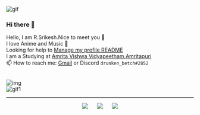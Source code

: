 ![gif](https://user-images.githubusercontent.com/41234408/101987297-4473fb00-3cb9-11eb-9675-289ada4eef7e.gif) <br />
### Hi there 👋
Hello, I am R.Srikesh.Nice to meet you 👋 <br />
I love Anime and Music :star_struck: <br />
Looking for help to [Manage my profile README](https://guides.github.com/features/mastering-markdown/) <br />
I am a Studying at [Amrita Vishwa Vidyapeetham,Amritapuri](https://www.amrita.edu/campus/amritapuri) <br />
📫 How to reach me: [Gmail](mailto:srikeshravikumar@gmail.com) or Discord ```drunken_betch#2852```<br />
<br />

![img](https://raw.githubusercontent.com/JayantGoel001/JayantGoel001/master/PNG/footer.png) <br />
![gif1](https://user-images.githubusercontent.com/41234408/101987287-302ffe00-3cb9-11eb-8510-3d08f56bea27.gif)
<hr />
<div align="center">
<a target="_blank" href="https://srikeshravikumar.medium.com/"><img src="https://img.shields.io/badge/-Medium-12100E?style=for-the-badge&logo=Medium&logoColor=white"></img></a> &nbsp;&nbsp;&nbsp;&nbsp;
<a target="_blank" href="https://twitter.com/r_srikesh"><img src="https://img.shields.io/badge/-Twitter-1DA1F2?style=for-the-badge&logo=Twitter&logoColor=white"></img></a>
&nbsp;&nbsp;&nbsp;&nbsp;
<a target="_blank" href="https://www.instagram.com/the_windy_miller_/"><img src="https://img.shields.io/badge/Instagram-E4405F?style=for-the-badge&logo=instagram&logoColor=white"></img></a>
</div>


<!--
**rSrikesh/rSrikesh** is a ✨ _special_ ✨ repository because its `README.md` (this file) appears on your GitHub profile.

Here are some ideas to get you started:

- 🔭 I’m currently working on ...
- 🌱 I’m currently learning ...
- 👯 I’m looking to collaborate on ...
- 🤔 I’m looking for help with ...
- 💬 Ask me about ...
- 📫 How to reach me: ...
- 😄 Pronouns: ...
- ⚡ Fun fact: ...
-->
